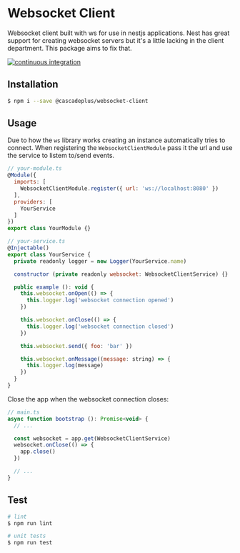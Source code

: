 # Websocket Client
Websocket client built with ws for use in nestjs applications. Nest has great support for creating websocket servers but it's a little lacking in the client department. This package aims to fix that.

[![continuous integration](https://github.com/cascadeplus/websocket-client/actions/workflows/continuous-integration.yml/badge.svg)](https://github.com/cascadeplus/websocket-client/actions/workflows/continuous-integration.yml)

## Installation

```bash
$ npm i --save @cascadeplus/websocket-client
```

## Usage
Due to how the `ws` library works creating an instance automatically tries to connect. When registering
the `WebsocketClientModule` pass it the url and use the service to listem to/send events.

```js
// your-module.ts
@Module({
  imports: [
    WebsocketClientModule.register({ url: 'ws://localhost:8080' })
  ],
  providers: [
    YourService
  ]
})
export class YourModule {}

// your-service.ts
@Injectable()
export class YourService {
  private readonly logger = new Logger(YourService.name)

  constructor (private readonly websocket: WebsocketClientService) {}

  public example (): void {
    this.websocket.onOpen(() => {
      this.logger.log('websocket connection opened')
    })

    this.websocket.onClose(() => {
      this.logger.log('websocket connection closed')
    })

    this.websocket.send({ foo: 'bar' })

    this.websocket.onMessage((message: string) => {
      this.logger.log(message)
    })
  }
}
```

Close the app when the websocket connection closes:
```js
// main.ts
async function bootstrap (): Promise<void> {
  // ...

  const websocket = app.get(WebsocketClientService)
  websocket.onClose(() => {
    app.close()
  })

  // ...
}
```

## Test

```bash
# lint
$ npm run lint

# unit tests
$ npm run test
```
